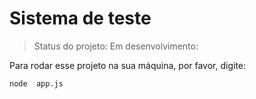 <h1> Sistema de teste </h1>

>Status do projeto: Em desenvolvimento:

Para rodar esse projeto na sua máquina, por favor, digite:

```
node  app.js
```
